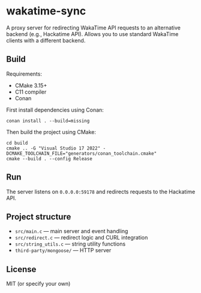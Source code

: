 # wakatime-sync

A proxy server for redirecting WakaTime API requests to an alternative backend (e.g., Hackatime API). Allows you to use standard WakaTime clients with a different backend.


## Build

Requirements:
- CMake 3.15+
- C11 compiler
- Conan

First install dependencies using Conan:

```shell
conan install . --build=missing
```

Then build the project using CMake:
```shell
cd build
cmake .. -G "Visual Studio 17 2022" -DCMAKE_TOOLCHAIN_FILE="generators/conan_toolchain.cmake"
cmake --build . --config Release
```

## Run

The server listens on `0.0.0.0:59178` and redirects requests to the Hackatime API.

## Project structure

- `src/main.c` — main server and event handling
- `src/redirect.c` — redirect logic and CURL integration
- `src/string_utils.c` — string utility functions
- `third-party/mongoose/` — HTTP server

## License

MIT (or specify your own)
